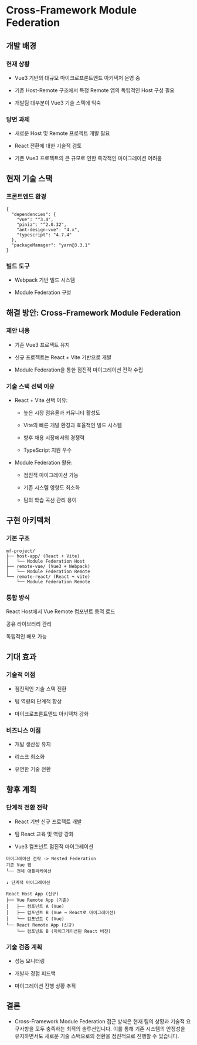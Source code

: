 # Cross-Framework Module Federation

## 개발 배경
### 현재 상황
- Vue3 기반의 대규모 마이크로프론트엔드 아키텍처 운영 중
  
- 기존 Host-Remote 구조에서 특정 Remote 앱의 독립적인 Host 구성 필요
  
- 개발팀 대부분이 Vue3 기술 스택에 익숙

### 당면 과제

- 새로운 Host 및 Remote 프로젝트 개발 필요

- React 전환에 대한 기술적 검토

- 기존 Vue3 프로젝트의 큰 규모로 인한 즉각적인 마이그레이션 어려움

## 현재 기술 스택

### 프론트엔드 환경

```
{
  "dependencies": {
    "vue": "^3.4",
    "pinia": "^2.0.32",
    "ant-design-vue": "4.x",
    "typescript": "4.7.4"
  },
  "packageManager": "yarn@3.3.1"
}
```

### 빌드 도구

- Webpack 기반 빌드 시스템

- Module Federation 구성

## 해결 방안: Cross-Framework Module Federation

### 제안 내용

- 기존 Vue3 프로젝트 유지

- 신규 프로젝트는 React + Vite 기반으로 개발

- Module Federation을 통한 점진적 마이그레이션 전략 수립

### 기술 스택 선택 이유

- React + Vite 선택 이유:

  - 높은 시장 점유율과 커뮤니티 활성도

  - Vite의 빠른 개발 환경과 효율적인 빌드 시스템

  - 향후 채용 시장에서의 경쟁력

  - TypeScript 지원 우수

- Module Federation 활용:

  - 점진적 마이그레이션 가능

  - 기존 시스템 영향도 최소화

  - 팀의 학습 곡선 관리 용이

## 구현 아키텍처

### 기본 구조

```
mf-project/
├── host-app/ (React + Vite)
│   └── Module Federation Host
├── remote-vue/ (Vue3 + Webpack)
│   └── Module Federation Remote
└── remote-react/ (React + vite)
    └── Module Federation Remote
```

### 통합 방식

React Host에서 Vue Remote 컴포넌트 동적 로드

공유 라이브러리 관리

독립적인 배포 가능

## 기대 효과

### 기술적 이점

- 점진적인 기술 스택 전환

- 팀 역량의 단계적 향상

- 마이크로프론트엔드 아키텍처 강화

### 비즈니스 이점

- 개발 생산성 유지

- 리스크 최소화

- 유연한 기술 전환

## 향후 계획

### 단계적 전환 전략

- React 기반 신규 프로젝트 개발

- 팀 React 교육 및 역량 강화

- Vue3 컴포넌트 점진적 마이그레이션

```
마이그레이션 전략 -> Nested Federation
기존 Vue 앱
└── 전체 애플리케이션

↓ 단계적 마이그레이션

React Host App (신규)
├── Vue Remote App (기존)
│   ├── 컴포넌트 A (Vue)
│   ├── 컴포넌트 B (Vue → React로 마이그레이션)
│   └── 컴포넌트 C (Vue)
└── React Remote App (신규)
    └── 컴포넌트 B (마이그레이션된 React 버전)
```

### 기술 검증 계획

- 성능 모니터링

- 개발자 경험 피드백

- 마이그레이션 진행 상황 추적

## 결론

- Cross-Framework Module Federation 접근 방식은 현재 팀의 상황과 기술적 요구사항을 모두 충족하는 최적의 솔루션입니다. 이를 통해 기존 시스템의 안정성을 유지하면서도 새로운 기술 스택으로의 전환을 점진적으로 진행할 수 있습니다.
